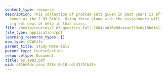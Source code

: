 ```yaml
---
content_type: resource
description: This collection of problem sets given in past years is affectionately
  known as the 7.03 Bible. Using these along with the assignments will give the student
  a great deal of help in this class.
file: /media/courses/7-03-genetics-fall-2004/a016e0dcaeac238c8e10bdf41f9fb13e_ps_1993.pdf
file_type: application/pdf
learning_resource_types: []
ocw_type: OCWFile
parent_title: Study Materials
parent_type: CourseSection
resourcetype: Document
title: ps_1993.pdf
uid: a016e0dc-aeac-238c-8e10-bdf41f9fb13e
---
```

